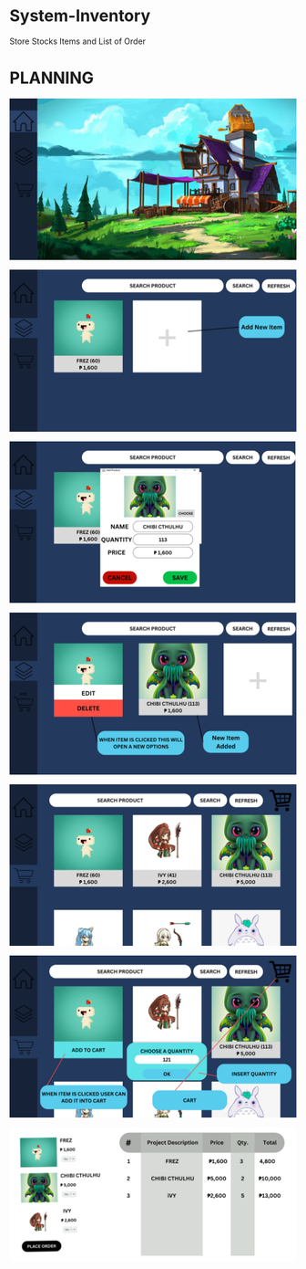 # System-Inventory
Store Stocks Items and List of Order

# PLANNING

![](Software-Details/10.png)

![](Software-Details/11.png)

![](Software-Details/12.png)

![](Software-Details/13.png)

![](Software-Details/14.png)

![](Software-Details/15.png)

![](Software-Details/16.png)

